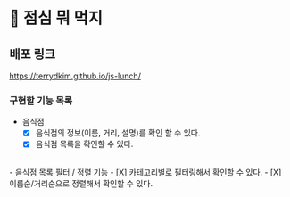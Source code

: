 # 🍚 점심 뭐 먹지
## 배포 링크
https://terrydkim.github.io/js-lunch/
### 구현할 기능 목록
- 음식점
    - [X] 음식점의 정보(이름, 거리, 설명)를 확인 할 수 있다.
    - [X] 음식점 목록을 확인할 수 있다.
<br>
- 음식점 목록 필터 / 정렬 기능
    - [X] 카테고리별로 필터링해서 확인할 수 있다.
    - [X] 이름순/거리순으로 정렬해서 확인할 수 있다.